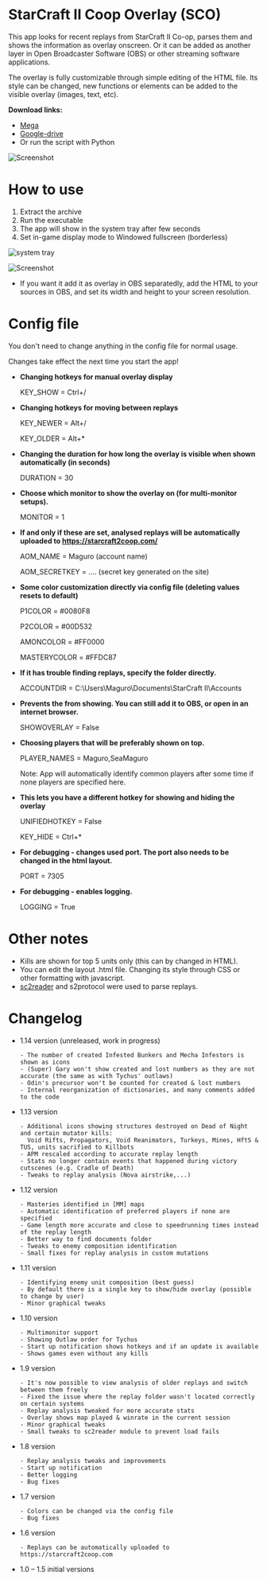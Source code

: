 # StarCraft II Coop Overlay (SCO)

This app looks for recent replays from StarCraft II Co-op, parses them and shows the information as overlay onscreen. Or it can be added as another layer in Open Broadcaster Software (OBS) or other streaming software applications.

The overlay is fully customizable through simple editing of the HTML file. Its style can be changed, new functions or elements can be added to the visible overlay (images, text, etc).

**Download links:** 
* [Mega](https://mega.nz/file/80FziIZT#8x8qvGh29L9yfZPJEIPx6Fsw4LIr2hXOLaHMU2DkaRc)
* [Google-drive](https://drive.google.com/file/d/1P17SoGs5TG4iS_lZKMW0sCSOGVhw-5Bu/view)
* Or run the script with Python

![Screenshot](/Screenshots/wide2.jpg)

# How to use
1. Extract the archive
2. Run the executable
3. The app will show in the system tray after few seconds
4. Set in-game display mode to Windowed fullscreen (borderless)

![system tray](/Screenshots/systray.jpg)

![Screenshot](/Screenshots/Display.jpg)


* If you want it add it as overlay in OBS separatedly, add the HTML to your sources in OBS, and set its width and height to your screen resolution.


# Config file

You don't need to change anything in the config file for normal usage.

Changes take effect the next time you start the app!

* **Changing hotkeys for manual overlay display**

   KEY_SHOW = Ctrl+/

* **Changing hotkeys for moving between replays**

   KEY_NEWER = Alt+/
  
   KEY_OLDER = Alt+*

* **Changing the duration for how long the overlay is visible when shown automatically (in seconds)**
  
   DURATION = 30

* **Choose which monitor to show the overlay on (for multi-monitor setups).**
  
   MONITOR = 1
 
* **If and only if these are set, analysed replays will be automatically uploaded to https://starcraft2coop.com/**

   AOM_NAME = Maguro (account name)

   AOM_SECRETKEY = .... (secret key generated on the site)
   
* **Some color customization directly via config file (deleting values resets to default)**

   P1COLOR = #0080F8
   
   P2COLOR = #00D532
   
   AMONCOLOR = #FF0000
   
   MASTERYCOLOR = #FFDC87
   
* **If it has trouble finding replays, specify the folder directly.**

   ACCOUNTDIR = C:\Users\Maguro\Documents\StarCraft II\Accounts

* **Prevents the from showing. You can still add it to OBS, or open in an internet browser.**  

   SHOWOVERLAY = False 
   
* **Choosing players that will be preferably shown on top.**

   PLAYER_NAMES = Maguro,SeaMaguro
   
   Note: App will automatically identify common players after some time if none players are specified here.   
   
* **This lets you have a different hotkey for showing and hiding the overlay**  

   UNIFIEDHOTKEY = False   
     
   KEY_HIDE = Ctrl+*
   
* **For debugging - changes used port. The port also needs to be changed in the html layout.**

   PORT = 7305

* **For debugging - enables logging.**

   LOGGING = True



# Other notes
* Kills are shown for top 5 units only (this can by changed in HTML).
* You can edit the layout .html file. Changing its style through CSS or other formatting with javascript.
* [sc2reader](https://github.com/ggtracker/sc2reader) and s2protocol were used to parse replays.

# Changelog
* 1.14 version (unreleased, work in progress)

      - The number of created Infested Bunkers and Mecha Infestors is shown as icons
      - (Super) Gary won't show created and lost numbers as they are not accurate (the same as with Tychus' outlaws)
      - Odin's precursor won't be counted for created & lost numbers
      - Internal reorganization of dictionaries, and many comments added to the code    
      

* 1.13 version

      - Additional icons showing structures destroyed on Dead of Night and certain mutator kills:
        Void Rifts, Propagators, Void Reanimators, Turkeys, Mines, HftS & TUS, units sacrified to Killbots
      - APM rescaled according to accurate replay length 
      - Stats no longer contain events that happened during victory cutscenes (e.g. Cradle of Death)
      - Tweaks to replay analysis (Nova airstrike,...)

* 1.12 version

      - Masteries identified in [MM] maps
      - Automatic identification of preferred players if none are specified
      - Game length more accurate and close to speedrunning times instead of the replay length
      - Better way to find documents folder
      - Tweaks to enemy composition identification
      - Small fixes for replay analysis in custom mutations

* 1.11 version

      - Identifying enemy unit composition (best guess)
      - By default there is a single key to show/hide overlay (possible to change by user)
      - Minor graphical tweaks

* 1.10 version

      - Multimonitor support
      - Showing Outlaw order for Tychus
      - Start up notification shows hotkeys and if an update is available
      - Shows games even without any kills

* 1.9 version

      - It's now possible to view analysis of older replays and switch between them freely
      - Fixed the issue where the replay folder wasn't located correctly on certain systems
      - Replay analysis tweaked for more accurate stats
      - Overlay shows map played & winrate in the current session
      - Minor graphical tweaks
      - Small tweaks to sc2reader module to prevent load fails

* 1.8 version

      - Replay analysis tweaks and improvements
      - Start up notification
      - Better logging
      - Bug fixes

* 1.7  version

      - Colors can be changed via the config file
      - Bug fixes

* 1.6 version

      - Replays can be automatically uploaded to https://starcraft2coop.com

* 1.0 – 1.5 initial versions
